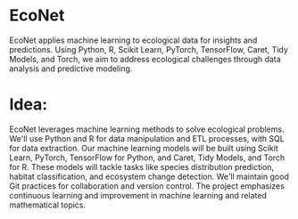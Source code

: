 # EcoNet
EcoNet applies machine learning to ecological data for insights and predictions. Using Python, R, Scikit Learn, PyTorch, TensorFlow, Caret, Tidy Models, and Torch, we aim to address ecological challenges through data analysis and predictive modeling.

# Idea: 
EcoNet leverages machine learning methods to solve ecological problems. We'll use Python and R for data manipulation and ETL processes, with SQL for data extraction. Our machine learning models will be built using Scikit Learn, PyTorch, TensorFlow for Python, and Caret, Tidy Models, and Torch for R. These models will tackle tasks like species distribution prediction, habitat classification, and ecosystem change detection. We'll maintain good Git practices for collaboration and version control. The project emphasizes continuous learning and improvement in machine learning and related mathematical topics.
